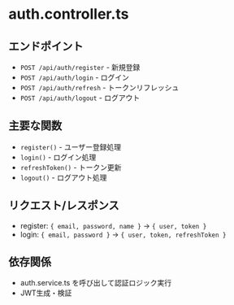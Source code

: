 # auth.controller.ts

## エンドポイント
- `POST /api/auth/register` - 新規登録
- `POST /api/auth/login` - ログイン
- `POST /api/auth/refresh` - トークンリフレッシュ
- `POST /api/auth/logout` - ログアウト

## 主要な関数
- `register()` - ユーザー登録処理
- `login()` - ログイン処理
- `refreshToken()` - トークン更新
- `logout()` - ログアウト処理

## リクエスト/レスポンス
- register: `{ email, password, name }` → `{ user, token }`
- login: `{ email, password }` → `{ user, token, refreshToken }`

## 依存関係
- auth.service.ts を呼び出して認証ロジック実行
- JWT生成・検証